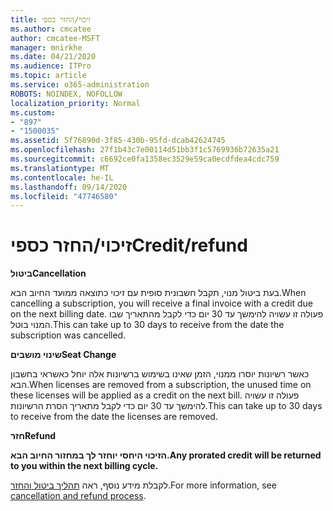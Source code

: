 ```yaml
---
title: זיכוי/החזר כספי
ms.author: cmcatee
author: cmcatee-MSFT
manager: mnirkhe
ms.date: 04/21/2020
ms.audience: ITPro
ms.topic: article
ms.service: o365-administration
ROBOTS: NOINDEX, NOFOLLOW
localization_priority: Normal
ms.custom:
- "897"
- "1500035"
ms.assetid: 5f76890d-3f85-430b-95fd-dcab42624745
ms.openlocfilehash: 27f1b43c7e00114d51bb3f1c5769936b72635a21
ms.sourcegitcommit: c6692ce0fa1358ec3529e59ca0ecdfdea4cdc759
ms.translationtype: MT
ms.contentlocale: he-IL
ms.lasthandoff: 09/14/2020
ms.locfileid: "47746580"
---
```

# <a name="creditrefund"></a><span data-ttu-id="216f0-102">זיכוי/החזר כספי</span><span class="sxs-lookup"><span data-stu-id="216f0-102">Credit/refund</span></span>

<span data-ttu-id="216f0-103">**ביטול**</span><span class="sxs-lookup"><span data-stu-id="216f0-103">**Cancellation**</span></span>
  
<span data-ttu-id="216f0-104">בעת ביטול מנוי, תקבל חשבונית סופית עם זיכוי כתוצאה ממועד החיוב הבא.</span><span class="sxs-lookup"><span data-stu-id="216f0-104">When cancelling a subscription, you will receive a final invoice with a credit due on the next billing date.</span></span> <span data-ttu-id="216f0-105">פעולה זו עשויה להימשך עד 30 יום כדי לקבל מהתאריך שבו המנוי בוטל.</span><span class="sxs-lookup"><span data-stu-id="216f0-105">This can take up to 30 days to receive from the date the subscription was cancelled.</span></span>
  
<span data-ttu-id="216f0-106">**שינוי מושבים**</span><span class="sxs-lookup"><span data-stu-id="216f0-106">**Seat Change**</span></span>
  
<span data-ttu-id="216f0-107">כאשר רשיונות יוסרו ממנוי, הזמן שאינו בשימוש ברשיונות אלה יוחל כאשראי בחשבון הבא.</span><span class="sxs-lookup"><span data-stu-id="216f0-107">When licenses are removed from a subscription, the unused time on these licenses will be applied as a credit on the next bill.</span></span> <span data-ttu-id="216f0-108">פעולה זו עשויה להימשך עד 30 יום כדי לקבל מתאריך הסרת הרשיונות.</span><span class="sxs-lookup"><span data-stu-id="216f0-108">This can take up to 30 days to receive from the date the licenses are removed.</span></span>

<span data-ttu-id="216f0-109">**חזר**</span><span class="sxs-lookup"><span data-stu-id="216f0-109">**Refund**</span></span>

<span data-ttu-id="216f0-110">**הזיכוי היחסי יוחזר לך במחזור החיוב הבא.**</span><span class="sxs-lookup"><span data-stu-id="216f0-110">**Any prorated credit will be returned to you within the next billing cycle.**</span></span>

<span data-ttu-id="216f0-111">לקבלת מידע נוסף, ראה [תהליך ביטול והחזר](https://docs.microsoft.com/microsoft-365/commerce/subscriptions/cancel-your-subscription?view=o365-worldwide).</span><span class="sxs-lookup"><span data-stu-id="216f0-111">For more information, see [cancellation and refund process](https://docs.microsoft.com/microsoft-365/commerce/subscriptions/cancel-your-subscription?view=o365-worldwide).</span></span> 
